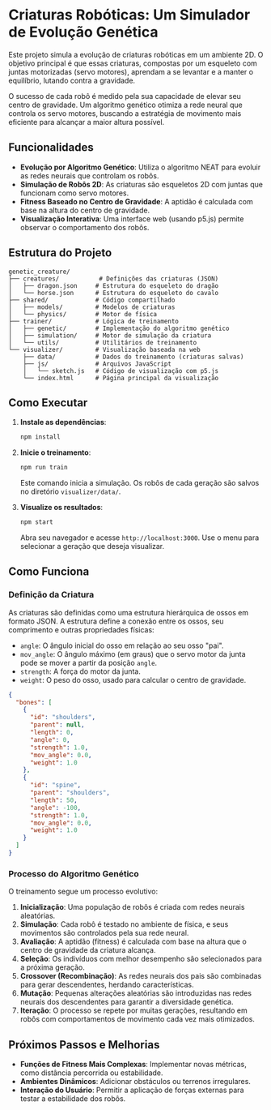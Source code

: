 # Criaturas Robóticas: Um Simulador de Evolução Genética

Este projeto simula a evolução de criaturas robóticas em um ambiente 2D. O objetivo principal é que essas criaturas, compostas por um esqueleto com juntas motorizadas (servo motores), aprendam a se levantar e a manter o equilíbrio, lutando contra a gravidade.

O sucesso de cada robô é medido pela sua capacidade de elevar seu centro de gravidade. Um algoritmo genético otimiza a rede neural que controla os servo motores, buscando a estratégia de movimento mais eficiente para alcançar a maior altura possível.

## Funcionalidades

- **Evolução por Algoritmo Genético**: Utiliza o algoritmo NEAT para evoluir as redes neurais que controlam os robôs.
- **Simulação de Robôs 2D**: As criaturas são esqueletos 2D com juntas que funcionam como servo motores.
- **Fitness Baseado no Centro de Gravidade**: A aptidão é calculada com base na altura do centro de gravidade.
- **Visualização Interativa**: Uma interface web (usando p5.js) permite observar o comportamento dos robôs.

## Estrutura do Projeto

```
genetic_creature/
├── creatures/           # Definições das criaturas (JSON)
│   ├── dragon.json     # Estrutura do esqueleto do dragão
│   └── horse.json      # Estrutura do esqueleto do cavalo
├── shared/             # Código compartilhado
│   ├── models/         # Modelos de criaturas
│   └── physics/        # Motor de física
├── trainer/            # Lógica de treinamento
│   ├── genetic/        # Implementação do algoritmo genético
│   ├── simulation/     # Motor de simulação da criatura
│   └── utils/          # Utilitários de treinamento
└── visualizer/         # Visualização baseada na web
    ├── data/           # Dados do treinamento (criaturas salvas)
    ├── js/             # Arquivos JavaScript
    │   └── sketch.js   # Código de visualização com p5.js
    └── index.html      # Página principal da visualização
```

## Como Executar

1.  **Instale as dependências**:

    ```bash
    npm install
    ```

2.  **Inicie o treinamento**:

    ```bash
    npm run train
    ```

    Este comando inicia a simulação. Os robôs de cada geração são salvos no diretório `visualizer/data/`.

3.  **Visualize os resultados**:

    ```bash
    npm start
    ```

    Abra seu navegador e acesse `http://localhost:3000`. Use o menu para selecionar a geração que deseja visualizar.

## Como Funciona

### Definição da Criatura

As criaturas são definidas como uma estrutura hierárquica de ossos em formato JSON. A estrutura define a conexão entre os ossos, seu comprimento e outras propriedades físicas:

-   `angle`: O ângulo inicial do osso em relação ao seu osso "pai".
-   `mov_angle`: O ângulo máximo (em graus) que o servo motor da junta pode se mover a partir da posição `angle`.
-   `strength`: A força do motor da junta.
-   `weight`: O peso do osso, usado para calcular o centro de gravidade.

```json
{
  "bones": [
    {
      "id": "shoulders",
      "parent": null,
      "length": 0,
      "angle": 0,
      "strength": 1.0,
      "mov_angle": 0.0,
      "weight": 1.0
    },
    {
      "id": "spine",
      "parent": "shoulders",
      "length": 50,
      "angle": -100,
      "strength": 1.0,
      "mov_angle": 0.0,
      "weight": 1.0
    }
  ]
}
```

### Processo do Algoritmo Genético

O treinamento segue um processo evolutivo:

1.  **Inicialização**: Uma população de robôs é criada com redes neurais aleatórias.
2.  **Simulação**: Cada robô é testado no ambiente de física, e seus movimentos são controlados pela sua rede neural.
3.  **Avaliação**: A aptidão (fitness) é calculada com base na altura que o centro de gravidade da criatura alcança.
4.  **Seleção**: Os indivíduos com melhor desempenho são selecionados para a próxima geração.
5.  **Crossover (Recombinação)**: As redes neurais dos pais são combinadas para gerar descendentes, herdando características.
6.  **Mutação**: Pequenas alterações aleatórias são introduzidas nas redes neurais dos descendentes para garantir a diversidade genética.
7.  **Iteração**: O processo se repete por muitas gerações, resultando em robôs com comportamentos de movimento cada vez mais otimizados.

## Próximos Passos e Melhorias

- **Funções de Fitness Mais Complexas**: Implementar novas métricas, como distância percorrida ou estabilidade.
- **Ambientes Dinâmicos**: Adicionar obstáculos ou terrenos irregulares.
- **Interação do Usuário**: Permitir a aplicação de forças externas para testar a estabilidade dos robôs.